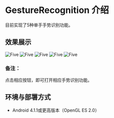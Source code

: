 # GestureRecognition 介绍
目前实现了5种单手手势识别功能。

## 效果展示
![Five](https://raw.githubusercontent.com/sususuyan/aiyinyue/Gesture-Recognition/test-image/FIVE.jpg)
![Five](https://raw.githubusercontent.com/sususuyan/aiyinyue/Gesture-Recognition/test-image/YEAH.jpg)
![Five](https://raw.githubusercontent.com/sususuyan/aiyinyue/Gesture-Recognition/test-image/HEART.jpg)
![Five](https://raw.githubusercontent.com/sususuyan/aiyinyue/Gesture-Recognition/test-image/FIGHT.jpg)
![Five](https://raw.githubusercontent.com/sususuyan/aiyinyue/Gesture-Recognition/test-image/OK.jpg)

### 备注：
点击相应按钮，即可打开相应手势识别功能。

## 环境与部署方式
* Android 4.1.1或更高版本（OpenGL ES 2.0）
